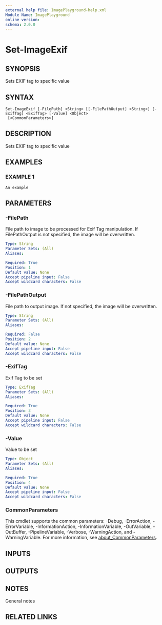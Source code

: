 ```yaml
---
external help file: ImagePlayground-help.xml
Module Name: ImagePlayground
online version:
schema: 2.0.0
---
```


# Set-ImageExif

## SYNOPSIS
Sets EXIF tag to specific value

## SYNTAX

```
Set-ImageExif [-FilePath] <String> [[-FilePathOutput] <String>] [-ExifTag] <ExifTag> [-Value] <Object>
 [<CommonParameters>]
```

## DESCRIPTION
Sets EXIF tag to specific value

## EXAMPLES

### EXAMPLE 1
```
An example
```

## PARAMETERS

### -FilePath
File path to image to be processed for Exif Tag manipulation.
If FilePathOutput is not specified, the image will be overwritten.

```yaml
Type: String
Parameter Sets: (All)
Aliases:

Required: True
Position: 1
Default value: None
Accept pipeline input: False
Accept wildcard characters: False
```

### -FilePathOutput
File path to output image.
If not specified, the image will be overwritten.

```yaml
Type: String
Parameter Sets: (All)
Aliases:

Required: False
Position: 2
Default value: None
Accept pipeline input: False
Accept wildcard characters: False
```

### -ExifTag
Exif Tag to be set

```yaml
Type: ExifTag
Parameter Sets: (All)
Aliases:

Required: True
Position: 3
Default value: None
Accept pipeline input: False
Accept wildcard characters: False
```

### -Value
Value to be set

```yaml
Type: Object
Parameter Sets: (All)
Aliases:

Required: True
Position: 4
Default value: None
Accept pipeline input: False
Accept wildcard characters: False
```

### CommonParameters
This cmdlet supports the common parameters: -Debug, -ErrorAction, -ErrorVariable, -InformationAction, -InformationVariable, -OutVariable, -OutBuffer, -PipelineVariable, -Verbose, -WarningAction, and -WarningVariable. For more information, see [about_CommonParameters](http://go.microsoft.com/fwlink/?LinkID=113216).

## INPUTS

## OUTPUTS

## NOTES
General notes

## RELATED LINKS
